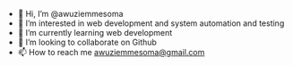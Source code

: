 - 👋 Hi, I’m @awuziemmesoma
- 👀 I’m interested in web development and system automation and testing
- 🌱 I’m currently learning web development
- 💞️ I’m looking to collaborate on Github
- 📫 How to reach me awuziemmesoma@gmail.com

<!---
awuziemmesoma/awuziemmesoma is a ✨ special ✨ repository because its `README.md` (this file) appears on your GitHub profile.
You can click the Preview link to take a look at your changes.
--->
